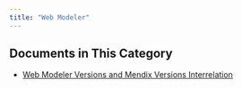 ```yaml
---
title: "Web Modeler"
---
```


## Documents in This Category

* [Web Modeler Versions and Mendix Versions Interrelation](versions-wm)

